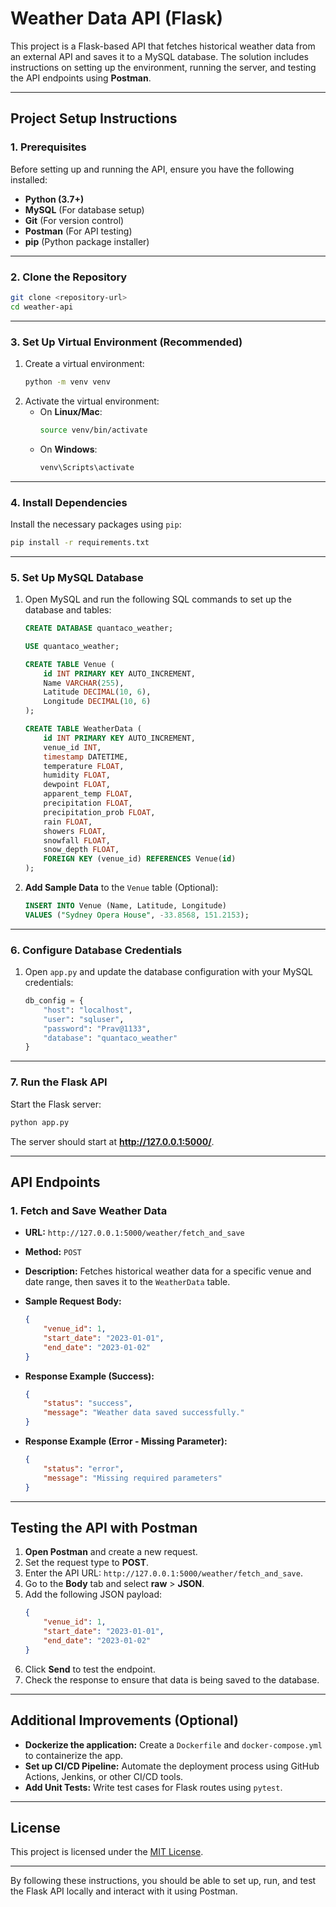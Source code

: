 # Weather Data API (Flask)

This project is a Flask-based API that fetches historical weather data from an external API and saves it to a MySQL database. The solution includes instructions on setting up the environment, running the server, and testing the API endpoints using **Postman**.

---

## **Project Setup Instructions**

### **1. Prerequisites**

Before setting up and running the API, ensure you have the following installed:
- **Python (3.7+)**
- **MySQL** (For database setup)
- **Git** (For version control)
- **Postman** (For API testing)
- **pip** (Python package installer)

---

### **2. Clone the Repository**
```bash
git clone <repository-url>
cd weather-api
```

---

### **3. Set Up Virtual Environment (Recommended)**
1. Create a virtual environment:
   ```bash
   python -m venv venv
   ```
2. Activate the virtual environment:
   - On **Linux/Mac**:
     ```bash
     source venv/bin/activate
     ```
   - On **Windows**:
     ```bash
     venv\Scripts\activate
     ```

---

### **4. Install Dependencies**
Install the necessary packages using `pip`:
```bash
pip install -r requirements.txt
```

---

### **5. Set Up MySQL Database**
1. Open MySQL and run the following SQL commands to set up the database and tables:
   ```sql
   CREATE DATABASE quantaco_weather;

   USE quantaco_weather;

   CREATE TABLE Venue (
       id INT PRIMARY KEY AUTO_INCREMENT,
       Name VARCHAR(255),
       Latitude DECIMAL(10, 6),
       Longitude DECIMAL(10, 6)
   );

   CREATE TABLE WeatherData (
       id INT PRIMARY KEY AUTO_INCREMENT,
       venue_id INT,
       timestamp DATETIME,
       temperature FLOAT,
       humidity FLOAT,
       dewpoint FLOAT,
       apparent_temp FLOAT,
       precipitation FLOAT,
       precipitation_prob FLOAT,
       rain FLOAT,
       showers FLOAT,
       snowfall FLOAT,
       snow_depth FLOAT,
       FOREIGN KEY (venue_id) REFERENCES Venue(id)
   );
   ```

2. **Add Sample Data** to the `Venue` table (Optional):
   ```sql
   INSERT INTO Venue (Name, Latitude, Longitude)
   VALUES ("Sydney Opera House", -33.8568, 151.2153);
   ```

---

### **6. Configure Database Credentials**
1. Open `app.py` and update the database configuration with your MySQL credentials:
   ```python
   db_config = {
       "host": "localhost",
       "user": "sqluser",
       "password": "Prav@1133",
       "database": "quantaco_weather"
   }
   ```

---

### **7. Run the Flask API**
Start the Flask server:
```bash
python app.py
```

The server should start at **http://127.0.0.1:5000/**.

---

## **API Endpoints**

### **1. Fetch and Save Weather Data**
- **URL:** `http://127.0.0.1:5000/weather/fetch_and_save`  
- **Method:** `POST`  
- **Description:** Fetches historical weather data for a specific venue and date range, then saves it to the `WeatherData` table.  
- **Sample Request Body:**
  ```json
  {
      "venue_id": 1,
      "start_date": "2023-01-01",
      "end_date": "2023-01-02"
  }
  ```
- **Response Example (Success):**
  ```json
  {
      "status": "success",
      "message": "Weather data saved successfully."
  }
  ```

- **Response Example (Error - Missing Parameter):**
  ```json
  {
      "status": "error",
      "message": "Missing required parameters"
  }
  ```

---

## **Testing the API with Postman**

1. **Open Postman** and create a new request.
2. Set the request type to **POST**.
3. Enter the API URL: `http://127.0.0.1:5000/weather/fetch_and_save`.
4. Go to the **Body** tab and select **raw** > **JSON**.
5. Add the following JSON payload:
   ```json
   {
       "venue_id": 1,
       "start_date": "2023-01-01",
       "end_date": "2023-01-02"
   }
   ```
6. Click **Send** to test the endpoint.
7. Check the response to ensure that data is being saved to the database.

---

## **Additional Improvements (Optional)**
- **Dockerize the application:** Create a `Dockerfile` and `docker-compose.yml` to containerize the app.
- **Set up CI/CD Pipeline:** Automate the deployment process using GitHub Actions, Jenkins, or other CI/CD tools.
- **Add Unit Tests:** Write test cases for Flask routes using `pytest`.

---

## **License**
This project is licensed under the [MIT License](LICENSE).

---

By following these instructions, you should be able to set up, run, and test the Flask API locally and interact with it using Postman.
